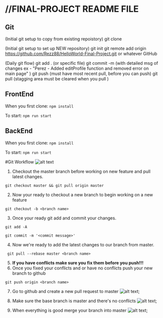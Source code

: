 //FINAL-PROJECT README FILE
==

Git
--
(Initial git setup to copy from existing repoistory)
git clone

(Initial git setup to set up NEW repository)
git init
git remote add origin https://github.com/Rezz88/HelloWorld-Final-Project.git or whatever GitHub

(Daily git flow)
git add . (or specific file)
git commit -m (with detailed msg of changes ex - "Perez - Added editProfile function and removed error on main page" )
git push (must have most recent pull, before you can push)
git pull (stagging area must be cleared when you pull )

FrontEnd
--
When you first clone:
```npm install```

To start:
```npm run start```

BackEnd
--
When you first clone:
```npm install```

To start:
```npm run start```

#Git Workflow
![alt text](https://media.giphy.com/media/l4hLWYhVo0gHgGTwk/giphy.gif)

1. Checkout the master branch before working on new feature and pull latest changes.

```git checkout master && git pull origin master```

2. Now your ready to checkout a new branch to begin working on a new feature

```git checkout -b <branch name>```

3. Once your ready git add and commit your changes.

```git add -A```

```git commit -m '<commit message>'```

4. Now we're ready to add the latest changes to our branch from master.

``` git pull --rebase master <branch name>```

5. **If you have conflicts make sure you fix them before you push!!!**
6. Once you fixed your conflicts and or have no conflicts push your new branch to github

```git push origin <branch name>```

7. Go to github and create a new pull request to master
![alt text](./newpull.png);

8. Make sure the base branch is master and there's no conflicts
![alt text](./pull.png);

9. When everything is good merge your branch into master
![alt text](./good.png);

